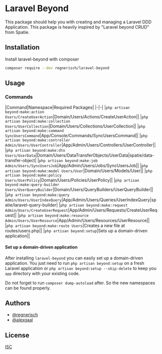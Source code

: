 # Laravel Beyond

This package should help you with creating and managing a Laravel DDD Application. 
This package is heavily inspired by "Laravel beyond CRUD" from Spatie.

## Installation

Install laravel-beyond with composer

```bash
composer require --dev regnerisch/laravel-beyond
```

## Usage

### Commands
|Command|Namespace|Required Packages|
|-|-|
|`php artisan beyond:make:action Users/CreateUserAction`|Domain/Users/Actions/CreateUserAction||
|`php artisan beyond:make:collection Users/UserCollection`|Domain/Users/Collections/UserCollection||
|`php artisan beyond:make:command SyncUsersCommand`|App/Console/Commands/SyncUsersCommand||
|`php artisan beyond:make:controller Admin/Users/UserController`|App/Admin/Users/Controllers/UserController||
|`php artisan beyond:make:dto Users/UserData`|Domain/Users/DataTransferObjects/UserData|spatie/data-transfer-object|
|`php artisan beyond:make:job Admin/Users/SyncUsersJob`|App/Admin/Users/Jobs/SyncUsersJob||
|`php artisan beyond:make:model Users/User`|Domain/Users/Models/User||
|`php artisan beyond:make:policy Users/UserPolicy`|Domain/Users/Policies/UserPolicy||
|`php artisan beyond:make:query-builder Users/UserQueryBuilder`|Domain/Users/QueryBuilders/UserQueryBuilder||
|`php artisan beyond:make:query Admin/Users/UserIndexQuery`|App/Admin/Users/Queries/UserIndexQuery|spatie/laravel-query-builder|
|`php artisan beyond:make:request Admin/Users/CreateUserRequest`|App/Admin/Users/Requests/CreateUserRequest||
|`php artisan beyond:make:resource Admin/Users/UserResource`|App/Admin/Users/Resources/UserResource||
|`php artisan beyond:make:route Users`|Creates a new file at routes/users.php||
|`php artisan beyond:setup`|Sets up a domain-driven application||

#### Set up a domain-driven application
After installing `laravel-beyond` you can easily set up a domain-driven application. 
You just need to run `php artisan beyond:setup` on a fresh Laravel application or 
`php artisan beyond:setup --skip-delete` to keep you `app` directory with your existing
code. 

Do not forget to run `composer dump-autoload` after. So the new namespaces can be found properly.

## Authors

- [@regnerisch](https://github.com/regnerisch)
- [@alexgaal](https://github.com/alexgaal)

## License

[ISC](LICENSE.md)
